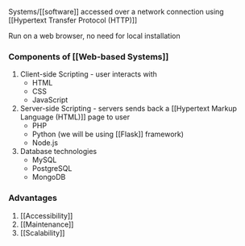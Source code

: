 Systems/[[software]] accessed over a network connection using [[Hypertext Transfer Protocol (HTTP)]]

Run on a web browser, no need for local installation

### Components of [[Web-based Systems]]
1. Client-side Scripting - user interacts with
	- HTML
	- CSS
	- JavaScript
2. Server-side Scripting - servers sends back a [[Hypertext Markup Language (HTML)]] page to user
	- PHP
	- Python (we will be using [[Flask]] framework)
	- Node.js
3. Database technologies
	- MySQL
	- PostgreSQL
	- MongoDB

### Advantages
1. [[Accessibility]]
2. [[Maintenance]]
3. [[Scalability]]